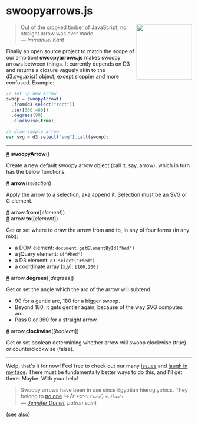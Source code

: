 swoopyarrows.js
===============

<img src="https://photos-5.dropbox.com/t/0/AAB-T8AE7ycEkctV59JJnFiJgLlXOTr5sR01VwUkOa-xgQ/12/13934821/png/1024x768/3/1404882000/0/2/Screenshot%202014-07-08%2023.41.11.png/-IQdxTWdCmUryLzr4b35gaI_0onhwrENUMYVI11oMjk" width="150" align="right"> 

> Out of the crooked timber of JavaScript, no straight arrow was ever made.  
*— Immanuel Kant*

Finally an open source project to match the scope of our ambition! **swoopyarrows.js** makes swoopy arrows between things. It currently depends on D3 and returns a closure vaguely akin to the [d3.svg.axis()](https://github.com/mbostock/d3/wiki/SVG-Axes#wiki-axis) object, except sloppier and more confused. Example:
```javascript 
// set up new arrow
swoop = swoopyArrow()
  .from(d3.select("rect"))
  .to([300,400])
  .degrees(90)
  .clockwise(true);

// draw sample arrow
var svg = d3.select("svg").call(swoop);
```
---
<a href="#swoopyArrow" name="swoopyArrow">#</a> **swoopyArrow**()

Create a new default swoopy arrow object (call it, say, arrow), which in turn has the below functions.

<a href="#arrow" name="arrow">#</a> **arrow**(*selection*)

Apply the arrow to a selection, aka append it. Selection must be an SVG or G element.

<a href="#from" name="from">#</a> arrow.**from**([*element*])  
<a href="#to" name="to">#</a> arrow.**to**([*element*])

Get or set where to draw the arrow from and to, in any of four forms (in any mix):
  - a DOM element:            `document.getElementById("hed")`
  - a jQuery element:         `$("#hed")`
  - a D3 element:             `d3.select("#hed")`
  - a coordinate array [x,y]: `[100,200]`

<a href="#degrees" name="degrees">#</a> arrow.**degrees**([*degrees*])

Get or set the angle which the arc of the arrow will subtend.
  - 90 for a gentle arc, 180 for a bigger swoop.
  - Beyond 180, it gets gentler again, because of the way SVG computes arc.
  - Pass 0 or 360 for a straight arrow.

<a href="#clockwise" name="clockwise">#</a> arrow.**clockwise**([*boolean*]) 

Get or set boolean determining whether arrow will swoop clockwise (true) or counterclockwise (false).

---

Welp, that's it for now! Feel free to check out our many [issues](https://github.com/bizweekgraphics/swoopyarrows/issues) and [laugh in my face](https://twitter.com/tophtucker). There must be fundamentally better ways to do this, and I'll get there. Maybe. With your help!

> Swoopy arrows have been in use since Egyptian hieroglyphics. They belong to [no one](https://github.com/bizweekgraphics/swoopyarrows/blob/master/LICENSE) ↪↺↷⟲⤣⤥⤴⤵⤶⤷⤹⤳⤻⤿⤺  
— *[Jennifer Daniel](https://twitter.com/jenniferdaniel/status/464517373740204032), patron saint*

([see also](http://bwarchive.com/#/article/9360))
